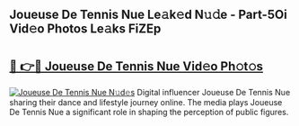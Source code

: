 ## Joueuse De Tennis Nue Le𝚊k𝚎d N𝚞𝚍e - Part-5Oi Vid𝚎o Photos Le𝚊ks FiZEp

# <h2><a href="http://fb1dqfh.evod.top/?m=Joueuse+De+Tennis+Nue">🔗 👉🔴 Joueuse De Tennis Nue Vid𝚎o Ph𝚘t𝚘s</a></h2>

[![Joueuse De Tennis Nue N𝚞d𝚎s](https://i.imgur.com/8V9OHl7.gif)](http://fb1dqfh.evod.top/?m=Joueuse+De+Tennis+Nue)
Digital influencer Joueuse De Tennis Nue sharing their dance and lifestyle journey online. The media plays Joueuse De Tennis Nue a significant role in shaping the perception of public figures. 
